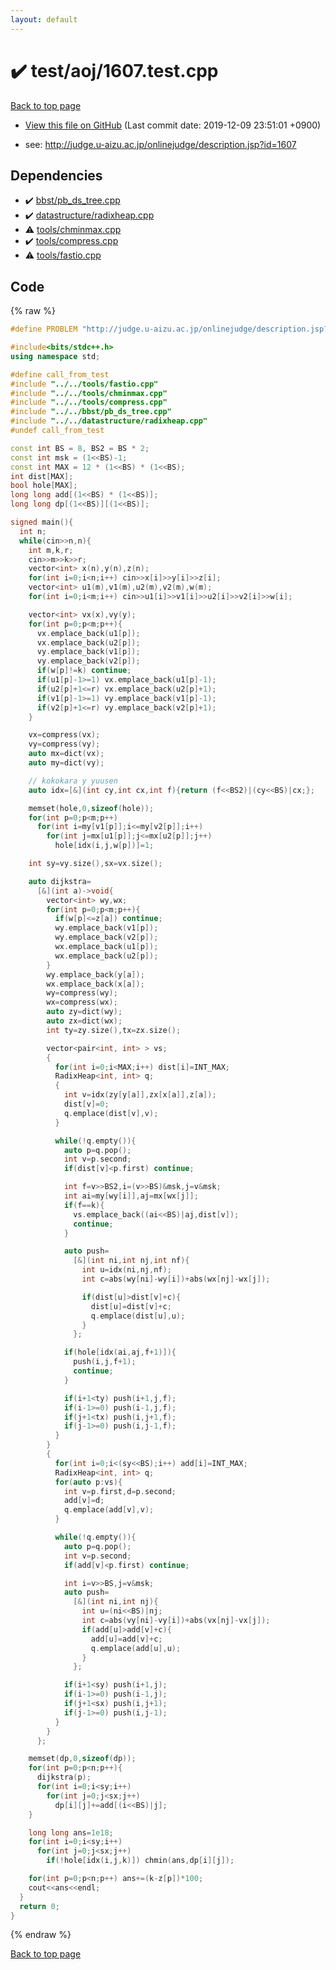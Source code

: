 ```yaml
---
layout: default
---
```


<!-- mathjax config similar to math.stackexchange -->
<script type="text/javascript" async
  src="https://cdnjs.cloudflare.com/ajax/libs/mathjax/2.7.5/MathJax.js?config=TeX-MML-AM_CHTML">
</script>
<script type="text/x-mathjax-config">
  MathJax.Hub.Config({
    TeX: { equationNumbers: { autoNumber: "AMS" }},
    tex2jax: {
      inlineMath: [ ['$','$'] ],
      processEscapes: true
    },
    "HTML-CSS": { matchFontHeight: false },
    displayAlign: "left",
    displayIndent: "2em"
  });
</script>

<script type="text/javascript" src="https://cdnjs.cloudflare.com/ajax/libs/jquery/3.4.1/jquery.min.js"></script>
<script src="https://cdn.jsdelivr.net/npm/jquery-balloon-js@1.1.2/jquery.balloon.min.js" integrity="sha256-ZEYs9VrgAeNuPvs15E39OsyOJaIkXEEt10fzxJ20+2I=" crossorigin="anonymous"></script>
<script type="text/javascript" src="../../../assets/js/copy-button.js"></script>
<link rel="stylesheet" href="../../../assets/css/copy-button.css" />


# :heavy_check_mark: test/aoj/1607.test.cpp
<a href="../../../index.html">Back to top page</a>

* <a href="{{ site.github.repository_url }}/blob/master/test/aoj/1607.test.cpp">View this file on GitHub</a> (Last commit date: 2019-12-09 23:51:01 +0900)


* see: <a href="http://judge.u-aizu.ac.jp/onlinejudge/description.jsp?id=1607">http://judge.u-aizu.ac.jp/onlinejudge/description.jsp?id=1607</a>


## Dependencies
* :heavy_check_mark: <a href="../../../library/bbst/pb_ds_tree.cpp.html">bbst/pb_ds_tree.cpp</a>
* :heavy_check_mark: <a href="../../../library/datastructure/radixheap.cpp.html">datastructure/radixheap.cpp</a>
* :warning: <a href="../../../library/tools/chminmax.cpp.html">tools/chminmax.cpp</a>
* :heavy_check_mark: <a href="../../../library/tools/compress.cpp.html">tools/compress.cpp</a>
* :warning: <a href="../../../library/tools/fastio.cpp.html">tools/fastio.cpp</a>


## Code
{% raw %}
```cpp
#define PROBLEM "http://judge.u-aizu.ac.jp/onlinejudge/description.jsp?id=1607"

#include<bits/stdc++.h>
using namespace std;

#define call_from_test
#include "../../tools/fastio.cpp"
#include "../../tools/chminmax.cpp"
#include "../../tools/compress.cpp"
#include "../../bbst/pb_ds_tree.cpp"
#include "../../datastructure/radixheap.cpp"
#undef call_from_test

const int BS = 8, BS2 = BS * 2;
const int msk = (1<<BS)-1;
const int MAX = 12 * (1<<BS) * (1<<BS);
int dist[MAX];
bool hole[MAX];
long long add[(1<<BS) * (1<<BS)];
long long dp[(1<<BS)][(1<<BS)];

signed main(){
  int n;
  while(cin>>n,n){
    int m,k,r;
    cin>>m>>k>>r;
    vector<int> x(n),y(n),z(n);
    for(int i=0;i<n;i++) cin>>x[i]>>y[i]>>z[i];
    vector<int> u1(m),v1(m),u2(m),v2(m),w(m);
    for(int i=0;i<m;i++) cin>>u1[i]>>v1[i]>>u2[i]>>v2[i]>>w[i];

    vector<int> vx(x),vy(y);
    for(int p=0;p<m;p++){
      vx.emplace_back(u1[p]);
      vx.emplace_back(u2[p]);
      vy.emplace_back(v1[p]);
      vy.emplace_back(v2[p]);
      if(w[p]!=k) continue;
      if(u1[p]-1>=1) vx.emplace_back(u1[p]-1);
      if(u2[p]+1<=r) vx.emplace_back(u2[p]+1);
      if(v1[p]-1>=1) vy.emplace_back(v1[p]-1);
      if(v2[p]+1<=r) vy.emplace_back(v2[p]+1);
    }

    vx=compress(vx);
    vy=compress(vy);
    auto mx=dict(vx);
    auto my=dict(vy);

    // kokokara y yuusen
    auto idx=[&](int cy,int cx,int f){return (f<<BS2)|(cy<<BS)|cx;};

    memset(hole,0,sizeof(hole));
    for(int p=0;p<m;p++)
      for(int i=my[v1[p]];i<=my[v2[p]];i++)
        for(int j=mx[u1[p]];j<=mx[u2[p]];j++)
          hole[idx(i,j,w[p])]=1;

    int sy=vy.size(),sx=vx.size();

    auto dijkstra=
      [&](int a)->void{
        vector<int> wy,wx;
        for(int p=0;p<m;p++){
          if(w[p]<=z[a]) continue;
          wy.emplace_back(v1[p]);
          wy.emplace_back(v2[p]);
          wx.emplace_back(u1[p]);
          wx.emplace_back(u2[p]);
        }
        wy.emplace_back(y[a]);
        wx.emplace_back(x[a]);
        wy=compress(wy);
        wx=compress(wx);
        auto zy=dict(wy);
        auto zx=dict(wx);
        int ty=zy.size(),tx=zx.size();

        vector<pair<int, int> > vs;
        {
          for(int i=0;i<MAX;i++) dist[i]=INT_MAX;
          RadixHeap<int, int> q;
          {
            int v=idx(zy[y[a]],zx[x[a]],z[a]);
            dist[v]=0;
            q.emplace(dist[v],v);
          }

          while(!q.empty()){
            auto p=q.pop();
            int v=p.second;
            if(dist[v]<p.first) continue;

            int f=v>>BS2,i=(v>>BS)&msk,j=v&msk;
            int ai=my[wy[i]],aj=mx[wx[j]];
            if(f==k){
              vs.emplace_back((ai<<BS)|aj,dist[v]);
              continue;
            }

            auto push=
              [&](int ni,int nj,int nf){
                int u=idx(ni,nj,nf);
                int c=abs(wy[ni]-wy[i])+abs(wx[nj]-wx[j]);

                if(dist[u]>dist[v]+c){
                  dist[u]=dist[v]+c;
                  q.emplace(dist[u],u);
                }
              };

            if(hole[idx(ai,aj,f+1)]){
              push(i,j,f+1);
              continue;
            }

            if(i+1<ty) push(i+1,j,f);
            if(i-1>=0) push(i-1,j,f);
            if(j+1<tx) push(i,j+1,f);
            if(j-1>=0) push(i,j-1,f);
          }
        }
        {
          for(int i=0;i<(sy<<BS);i++) add[i]=INT_MAX;
          RadixHeap<int, int> q;
          for(auto p:vs){
            int v=p.first,d=p.second;
            add[v]=d;
            q.emplace(add[v],v);
          }

          while(!q.empty()){
            auto p=q.pop();
            int v=p.second;
            if(add[v]<p.first) continue;

            int i=v>>BS,j=v&msk;
            auto push=
              [&](int ni,int nj){
                int u=(ni<<BS)|nj;
                int c=abs(vy[ni]-vy[i])+abs(vx[nj]-vx[j]);
                if(add[u]>add[v]+c){
                  add[u]=add[v]+c;
                  q.emplace(add[u],u);
                }
              };

            if(i+1<sy) push(i+1,j);
            if(i-1>=0) push(i-1,j);
            if(j+1<sx) push(i,j+1);
            if(j-1>=0) push(i,j-1);
          }
        }
      };

    memset(dp,0,sizeof(dp));
    for(int p=0;p<n;p++){
      dijkstra(p);
      for(int i=0;i<sy;i++)
        for(int j=0;j<sx;j++)
          dp[i][j]+=add[(i<<BS)|j];
    }

    long long ans=1e18;
    for(int i=0;i<sy;i++)
      for(int j=0;j<sx;j++)
        if(!hole[idx(i,j,k)]) chmin(ans,dp[i][j]);

    for(int p=0;p<n;p++) ans+=(k-z[p])*100;
    cout<<ans<<endl;
  }
  return 0;
}

```
{% endraw %}

<a href="../../../index.html">Back to top page</a>

